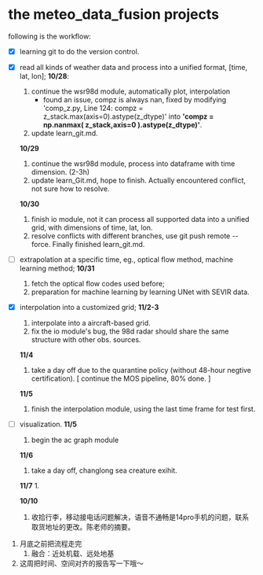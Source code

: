 # the meteo_data_fusion projects

following is the workflow:

- [x] learning git to do the version control.
- [x] read all kinds of weather data and process into a unified format, [time, lat, lon];
  **10/28**:
    1. continue the wsr98d module, automatically plot, interpolation
       - found an issue, compz is always nan, fixed by modifying 'comp_z.py, Line 124: compz = z_stack.max(axis=0).astype(z_dtype)' into **'compz = np.nanmax( z_stack,axis=0 ).astype(z_dtype)'**.
    2. update learn_git.md.

  **10/29**
    1. continue the wsr98d module, process into dataframe with time dimension. (2-3h)
    2. update learn_Git.md, hope to finish. Actually encountered conflict, not sure how to resolve.

  **10/30**
    1. finish io module, not it can process all supported data into a unified grid, with dimensions of time, lat, lon.
    2. resolve conflicts with different branches, use git push remote --force. Finally finished learn_git.md.

- [ ] extrapolation at a specific time, eg., optical flow method, machine learning method;
  **10/31**
    1. fetch the optical flow codes used before;
    2. preparation for machine learning by learning UNet with SEVIR data.

- [x] interpolation into a customized grid;
  **11/2-3**
    1. interpolate into a aircraft-based grid.
    2. fix the io module's bug, the 98d radar should share the same structure with other obs. sources.

  **11/4**
    1. take a day off due to the quarantine policy (without 48-hour negtive certification). [ continue the MOS pipeline, 80% done. ]
  
  **11/5**
    1. finish the interpolation module, using the last time frame for test first.

- [ ] visualization.
  **11/5**
    1. begin the ac graph module

  **11/6**
    1. take a day off, changlong sea creature exihit.

  **11/7**
    1. 


  **10/10**
  1. 收拾行李，移动接电话问题解决，语音不通畅是14pro手机的问题，联系取货地址的更改。陈老师的摘要。


1. 月底之前把流程走完
   1. 融合：近处机载、远处地基 
2. 这周把时间、空间对齐的报告写一下哦～ 


